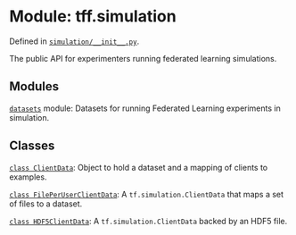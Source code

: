 <div itemscope itemtype="http://developers.google.com/ReferenceObject">
<meta itemprop="name" content="tff.simulation" />
<meta itemprop="path" content="Stable" />
</div>

# Module: tff.simulation

Defined in
[`simulation/__init__.py`](http://github.com/tensorflow/federated/tree/master/tensorflow_federated/python/simulation/__init__.py).

The public API for experimenters running federated learning simulations.

## Modules

[`datasets`](../tff/simulation/datasets.md) module: Datasets for running
Federated Learning experiments in simulation.

## Classes

[`class ClientData`](../tff/simulation/ClientData.md): Object to hold a dataset
and a mapping of clients to examples.

[`class FilePerUserClientData`](../tff/simulation/FilePerUserClientData.md): A
`tf.simulation.ClientData` that maps a set of files to a dataset.

[`class HDF5ClientData`](../tff/simulation/HDF5ClientData.md): A
`tf.simulation.ClientData` backed by an HDF5 file.
